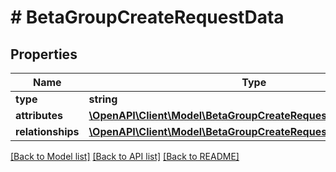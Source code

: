 # # BetaGroupCreateRequestData

## Properties

Name | Type | Description | Notes
------------ | ------------- | ------------- | -------------
**type** | **string** |  | 
**attributes** | [**\OpenAPI\Client\Model\BetaGroupCreateRequestDataAttributes**](BetaGroupCreateRequestDataAttributes.md) |  | 
**relationships** | [**\OpenAPI\Client\Model\BetaGroupCreateRequestDataRelationships**](BetaGroupCreateRequestDataRelationships.md) |  | 

[[Back to Model list]](../../README.md#documentation-for-models) [[Back to API list]](../../README.md#documentation-for-api-endpoints) [[Back to README]](../../README.md)


